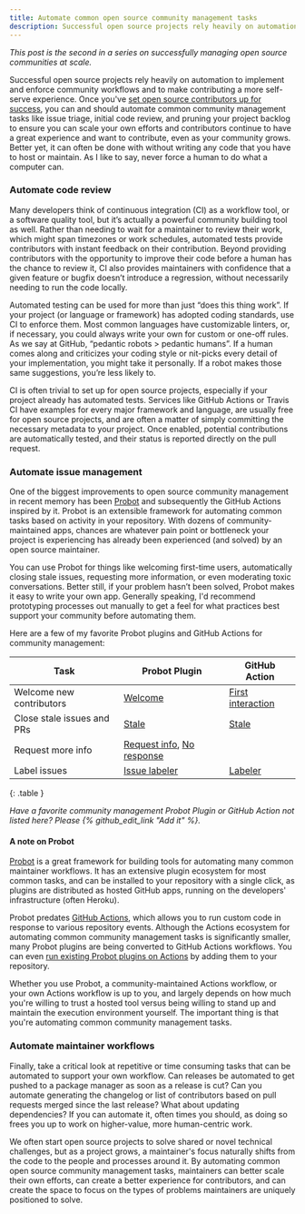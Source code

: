```yaml
---
title: Automate common open source community management tasks
description: Successful open source projects rely heavily on automation to implement and enforce community workflows and to make contributing a more self-serve experience.
---
```


*This post is the second in a series on successfully managing open source communities at scale.*

Successful open source projects rely heavily on automation to implement and enforce community workflows and to make contributing a more self-serve experience. Once you've [set open source contributors up for success](https://ben.balter.com/2020/05/15/set-open-source-contributors-up-for-success/), you can and should automate common community management tasks like issue triage, initial code review, and pruning your project backlog to ensure you can scale your own efforts and contributors continue to have a great experience and want to contribute, even as your community grows. Better yet, it can often be done with without writing any code that you have to host or maintain. As I like to say, never force a human to do what a computer can.

### Automate code review

Many developers think of continuous integration (CI) as a workflow tool, or a software quality tool, but it’s actually a powerful community building tool as well. Rather than needing to wait for a maintainer to review their work, which might span timezones or work schedules, automated tests provide contributors with instant feedback on their contribution. Beyond providing contributors with the opportunity to improve their code before a human has the chance to review it, CI also provides maintainers with confidence that a given feature or bugfix doesn’t introduce a regression, without necessarily needing to run the code locally.

Automated testing can be used for more than just “does this thing work”. If your project (or language or framework) has adopted coding standards, use CI to enforce them. Most common languages have customizable linters, or, if necessary, you could always write your own for custom or one-off rules. As we say at GitHub, “pedantic robots > pedantic humans”. If a human comes along and criticizes your coding style or nit-picks every detail of your implementation, you might take it personally. If a robot makes those same suggestions, you’re less likely to.

CI is often trivial to set up for open source projects, especially if your project already has automated tests. Services like GitHub Actions or Travis CI have examples for every major framework and language, are usually free for open source projects, and are often a matter of simply committing the necessary metadata to your project. Once enabled, potential contributions are automatically tested, and their status is reported directly on the pull request.

### Automate issue management

One of the biggest improvements to open source community management in recent memory has been [Probot](https://probot.github.io) and subsequently the GitHub Actions inspired by it. Probot is an extensible framework for automating common tasks based on activity in your repository. With dozens of community-maintained apps, chances are whatever pain point or bottleneck your project is experiencing has already been experienced (and solved) by an open source maintainer.

You can use Probot for things like welcoming first-time users, automatically closing stale issues, requesting more information, or even moderating toxic conversations. Better still, if your problem hasn’t been solved, Probot makes it easy to write your own app. Generally speaking, I'd recommend prototyping processes out manually to get a feel for what practices best support your community before automating them. 

Here are a few of my favorite Probot plugins and GitHub Actions for community management: 

| Task                       | Probot Plugin                                                                                                          | GitHub Action                                                     |
| -------------------------- | ---------------------------------------------------------------------------------------------------------------------- | ----------------------------------------------------------------- |
| Welcome new contributors   | [Welcome](https://probot.github.io/apps/welcome/)                                                                      | [First interaction](https://github.com/actions/first-interaction) |
| Close stale issues and PRs | [Stale](https://probot.github.io/apps/stale/)                                                                          | [Stale](https://github.com/actions/stale)                         |
| Request more info          | [Request info](https://probot.github.io/apps/request-info/), [No response](https://probot.github.io/apps/no-response/) |                                                                   |
| Label issues               | [Issue labeler](https://probot.github.io/apps/issuelabeler/)                                                           | [Labeler](https://github.com/actions/labeler)                     |
{: .table }

*Have a favorite community management Probot Plugin or GitHub Action not listed here? Please {% github_edit_link "Add it" %}.*

#### A note on Probot

[Probot](https://probot.github.io/) is a great framework for building tools for automating many common maintainer workflows. It has an extensive plugin ecosystem for most common tasks, and can be installed to your repository with a single click, as plugins are distributed as hosted GitHub apps, running on the developers' infrastructure (often Heroku). 

Probot predates [GitHub Actions](https://github.com/features/actions), which allows you to run custom code in response to various repository events. Although the Actions ecosystem for automating common community management tasks is significantly smaller, many Probot plugins are being converted to GitHub Actions workflows. You can even [run existing Probot plugins on Actions](https://github.com/probot/actions-adapter) by adding them to your repository. 

Whether you use Probot, a community-maintained Actions workflow, or your own Actions workflow is up to you, and largely depends on how much you're willing to trust a hosted tool versus being willing to stand up and maintain the execution environment yourself. The important thing is that you're automating common community management tasks.

### Automate maintainer workflows

Finally, take a critical look at repetitive or time consuming tasks that can be automated to support your own workflow. Can releases be automated to get pushed to a package manager as soon as a release is cut? Can you automate generating the changelog or list of contributors based on pull requests merged since the last release? What about updating dependencies? If you can automate it, often times you should, as doing so frees you up to work on higher-value, more human-centric work.

We often start open source projects to solve shared or novel technical challenges, but as a project grows, a maintainer's focus naturally shifts from the code to the people and processes around it. By automating common open source community management tasks, maintainers can better scale their own efforts, can create a better experience for contributors, and can create the space to focus on the types of problems maintainers are uniquely positioned to solve.
